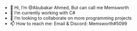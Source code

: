 - 👋 Hi, I’m @Abubakar Ahmed, But can call me Memsworth
- 🌱 I’m currently working with C#
- 💞️ I’m looking to collaborate on more programming projects
- 📫 How to reach me: Email & Discord: Memsworth#5099

<!---
Memsworth/Memsworth is a ✨ special ✨ repository because its `README.md` (this file) appears on your GitHub profile.
You can click the Preview link to take a look at your changes.
--->
